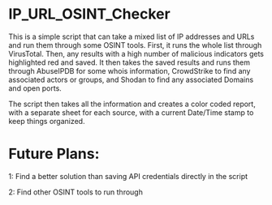 # IP_URL_OSINT_Checker

This is a simple script that can take a mixed list of IP addresses and URLs and run them through some OSINT tools.
First, it runs the whole list through VirusTotal. Then, any results with a high number of malicious indicators gets highlighted red and saved.
It then takes the saved results and runs them through AbuseIPDB for some whois information, CrowdStrike to find any associated actors or groups, and Shodan to find any associated Domains and open ports.

The script then takes all the information and creates a color coded report, with a separate sheet for each source, with a current Date/Time stamp to keep things organized.

# Future Plans:

1: Find a better solution than saving API credentials directly in the script

2: Find other OSINT tools to run through
